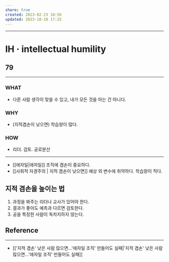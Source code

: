 ```yaml
---
share: true
created: 2023-02-23 10:56
updated: 2023-10-10 17:25
---
```


---
# IH · intellectual humility

## 79
---
### WHAT
- 다른 사람 생각이 맞을 수 있고, 내가 모든 것을 아는 건 아니다.
### WHY
- (지적겸손이 낮으면) 학습량이 많다.
### HOW
- 리더. 검토. 공로분산
---
- [[애자일|애자일]] 조직에 겸손이 중요하다.
- [[사회적 자경주의 | 지적 겸손이 낮으면]] 예상 외 변수에 취약하다. 학습량이 적다.

## 지적 겸손을 높이는 법
1. 과정을 봐주는 리더나 교사가 있어야 한다.
2. 결과가 좋아도 예측과 다르면 검토한다.
3. 공을 특정한 사람이 독차지하지 않는다. 





## Reference
---
- [['지적 겸손' 낮은 사람 많으면…'애자일 조직' 만들어도 실패|'지적 겸손' 낮은 사람 많으면…'애자일 조직' 만들어도 실패]]
